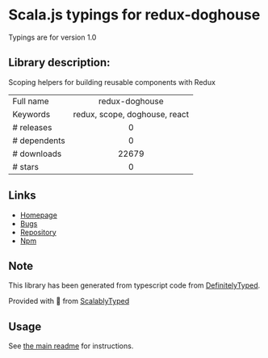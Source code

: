 
# Scala.js typings for redux-doghouse

Typings are for version 1.0

## Library description:
Scoping helpers for building reusable components with Redux

|                    |                 |
| ------------------ | :-------------: |
| Full name          | redux-doghouse |
| Keywords           | redux, scope, doghouse, react |
| # releases         | 0 |
| # dependents       | 0 |
| # downloads        | 22679 |
| # stars            | 0 |

## Links
- [Homepage](https://github.com/DataDog/redux-doghouse#readme)
- [Bugs](https://github.com/DataDog/redux-doghouse/issues)
- [Repository](https://github.com/DataDog/redux-doghouse)
- [Npm](https://www.npmjs.com/package/redux-doghouse)
    


## Note
This library has been generated from typescript code from [DefinitelyTyped](https://definitelytyped.org).

Provided with :purple_heart: from [ScalablyTyped](https://github.com/oyvindberg/ScalablyTyped)

## Usage
See [the main readme](../../readme.md) for instructions.


